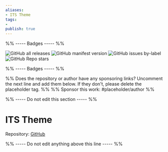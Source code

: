 ```yaml
---
aliases:
- ITS Theme
tags: 
- 
publish: true
---
```


%% ----- Badges ----- %%

![GitHub all releases](https://img.shields.io/github/downloads/SlRvb/Obsidian--ITS-Theme/total?color=573E7A&logo=github&style=for-the-badge) 
![GitHub manifest version](https://img.shields.io/github/manifest-json/v/SlRvb/Obsidian--ITS-Theme?color=573E7A&logo=github&style=for-the-badge) 
![GitHub issues by-label](https://img.shields.io/github/issues/SlRvb/Obsidian--ITS-Theme/help%20wanted?color=573E7A&logo=github&style=for-the-badge) 
![GitHub Repo stars](https://img.shields.io/github/stars/SlRvb/Obsidian--ITS-Theme?color=573E7A&logo=github&style=for-the-badge)

%% ----- Badges ----- %%

%% Does the repository or author have any sponsoring links? Uncomment the next line and add them below. If they don't, please delete the placeholder tag. %%
%% Sponsor this work: #placeholder/author %%

%% ----- Do not edit this section ----- %%

# ITS Theme

Repository: [GitHub](https://github.com/SlRvb/Obsidian--ITS-Theme)



%% ----- Do not edit anything above this line ----- %% 
